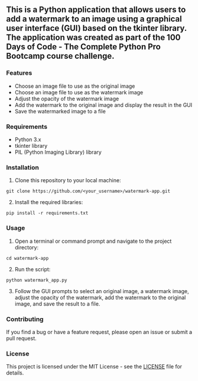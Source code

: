 <h2>This is a Python application that allows users to add a watermark to an image using a graphical user interface (GUI) based on the tkinter library. The application was created as part of the 100 Days of Code - The Complete Python Pro Bootcamp course challenge.</h2>
<h3>Features</h3>
<ul>
  <li>Choose an image file to use as the original image</li>
  <li>Choose an image file to use as the watermark image</li>
  <li>Adjust the opacity of the watermark image</li>
  <li>Add the watermark to the original image and display the result in the GUI</li>
  <li>Save the watermarked image to a file</li>
</ul>
<h3>Requirements</h3>
<ul>
  <li>Python 3.x</li>
  <li>tkinter library</li>
  <li>PIL (Python Imaging Library) library</li>
</ul>
<h3>Installation</h3>
<ol>
  <li>Clone this repository to your local machine:</li>
</ol>
<pre><code>git clone https://github.com/&lt;your_username&gt;/watermark-app.git</code></pre>
<ol start="2">
  <li>Install the required libraries:</li>
</ol>
<pre><code>pip install -r requirements.txt</code></pre>
<h3>Usage</h3>
<ol>
  <li>Open a terminal or command prompt and navigate to the project directory:</li>
</ol>
<pre><code>cd watermark-app</code></pre>
<ol start="2">
  <li>Run the script:</li>
</ol>
<pre><code>python watermark_app.py</code></pre>
<ol start="3">
  <li>Follow the GUI prompts to select an original image, a watermark image, adjust the opacity of the watermark, add the watermark to the original image, and save the result to a file.</li>
</ol>
<h3>Contributing</h3>
<p>If you find a bug or have a feature request, please open an issue or submit a pull request.</p>
<h3>License</h3>
<p>This project is licensed under the MIT License - see the <a href="LICENSE">LICENSE</a> file for details.</p>
